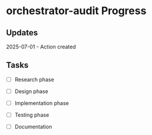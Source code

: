 # orchestrator-audit Progress

## Updates

2025-07-01 - Action created

## Tasks

- [ ] Research phase
- [ ] Design phase
- [ ] Implementation phase
- [ ] Testing phase
- [ ] Documentation

